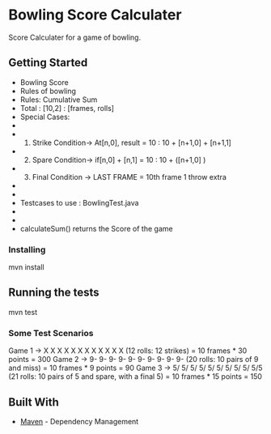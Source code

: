 # Bowling Score Calculater

Score Calculater for a game of bowling. 

## Getting Started

* Bowling Score 
 * Rules of bowling
 * Rules: Cumulative Sum
 *	Total : [10,2]  :  [frames, rolls]
 *	Special Cases: 
 *	 
 *	1. Strike Condition-> At[n,0], result = 10 : 10 + [n+1,0] + [n+1,1]
 *	2. Spare Condition-> if[n,0] + [n,1] = 10 : 10 + ([n+1,0] )
 *	3. Final Condition -> LAST FRAME = 10th frame 1 throw extra 
 *
 * 
 * Testcases to use : BowlingTest.java
 * 
 * 
 * calculateSum() returns the Score of the game
 

### Installing

mvn install

## Running the tests

mvn test 

### Some Test Scenarios

Game 1 -> X X X X X X X X X X X X (12 rolls: 12 strikes) = 10 frames * 30 points = 300
Game 2 -> 9- 9- 9- 9- 9- 9- 9- 9- 9- 9- (20 rolls: 10 pairs of 9 and miss) = 10 frames * 9 points = 90
Game 3 -> 5/ 5/ 5/ 5/ 5/ 5/ 5/ 5/ 5/ 5/5 (21 rolls: 10 pairs of 5 and spare, with a final 5) = 10 frames * 15 points = 150


## Built With

* [Maven](https://maven.apache.org/) - Dependency Management
